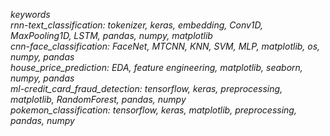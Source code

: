 <i>keywords <br>
rnn-text_classification: tokenizer, keras, embedding, Conv1D, MaxPooling1D, LSTM, pandas, numpy, matplotlib <br>
cnn-face_classification: FaceNet, MTCNN, KNN, SVM, MLP, matplotlib, os, numpy, pandas <br>
house_price_prediction: EDA, feature engineering, matplotlib, seaborn, numpy, pandas <br>
ml-credit_card_fraud_detection: tensorflow, keras, preprocessing, matplotlib, RandomForest, pandas, numpy <br>
pokemon_classification: tensorflow, keras, matplotlib, preprocessing, pandas, numpy
